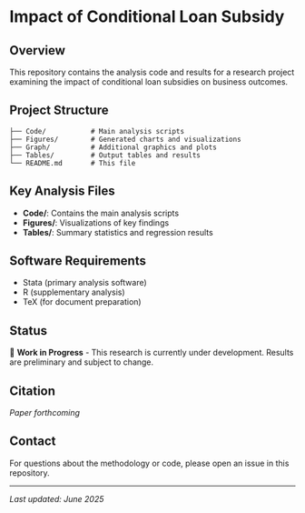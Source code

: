 # Impact of Conditional Loan Subsidy

## Overview
This repository contains the analysis code and results for a research project examining the impact of conditional loan subsidies on business outcomes.

## Project Structure
```
├── Code/           # Main analysis scripts
├── Figures/        # Generated charts and visualizations  
├── Graph/          # Additional graphics and plots
├── Tables/         # Output tables and results
└── README.md       # This file
```


## Key Analysis Files
- **Code/**: Contains the main analysis scripts
- **Figures/**: Visualizations of key findings
- **Tables/**: Summary statistics and regression results

## Software Requirements
- Stata (primary analysis software)
- R (supplementary analysis)
- TeX (for document preparation)


## Status
🚧 **Work in Progress** - This research is currently under development. Results are preliminary and subject to change.

## Citation
*Paper forthcoming*

## Contact
For questions about the methodology or code, please open an issue in this repository.


---
*Last updated: June 2025*